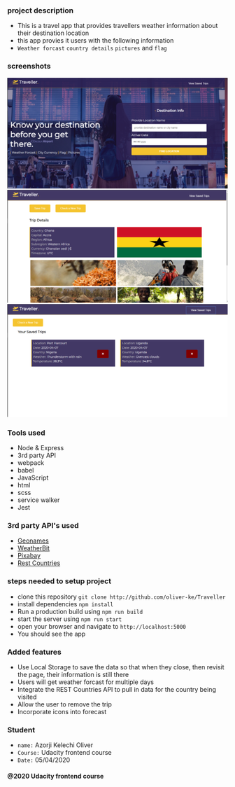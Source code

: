 ### project description
 - This is a travel app that provides travellers weather information about their destination location
 - this app provies it users with the following information
 - `Weather forcast` `country details` `pictures` and `flag`

### screenshots
![Repo img](./github_readme_assets/scr1.PNG "Home screen")
![Repo img](./github_readme_assets/scr2.PNG "Trip screen")
![Repo img](./github_readme_assets/scr3.PNG "Saved trip screen")

### Tools used
 - Node & Express
 - 3rd party API
 - webpack
 - babel
 - JavaScript
 - html
 - scss
 - service walker
 - Jest

### 3rd party API's used
 - [Geonames](https://www.geonames.org/export/geonames-search.html)
 - [WeatherBit](https://www.weatherbit.io/api)
 - [Pixabay](https://pixabay.com/api/docs)
 - [Rest Countries](http://restcountries.eu/)


### steps needed to setup project
 - clone this repository `git clone http://github.com/oliver-ke/Traveller`
 - install dependencies `npm install`
 - Run a production build using `npm run build`
 - start the server using `npm run start`
 - open your browser and navigate to `http://localhost:5000`
 - You should see the app

### Added features
 - Use Local Storage to save the data so that when they close, then revisit the page, their information is still there
 - Users will get weather forcast for multiple days
 - Integrate the REST Countries API to pull in data for the country being visited
 - Allow the user to remove the trip
 - Incorporate icons into forecast

### Student
 - `name:` Azorji Kelechi Oliver
 - `Course:` Udacity frontend course
 - `Date:` 05/04/2020

#### @2020 Udacity frontend course
